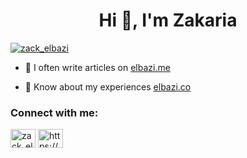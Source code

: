 <h1 align="center">Hi 👋, I'm Zakaria</h1>

<p align="left"> <a href="https://twitter.com/zack_elbazi" target="blank"><img src="https://img.shields.io/twitter/follow/zack_elbazi?logo=twitter&style=for-the-badge" alt="zack_elbazi" /></a> </p>

- 📝 I often write articles on [elbazi.me](https://elbazi.me)

- 📄 Know about my experiences [elbazi.co](https://elbazi.co)

<h3 align="left">Connect with me:</h3>
<p align="left">
<a href="https://twitter.com/zack_elbazi" target="blank"><img align="center" src="https://cdn.jsdelivr.net/npm/simple-icons@3.0.1/icons/twitter.svg" alt="zack_elbazi" height="30" width="40" /></a>
<a href="https://linkedin.com/in/https://www.linkedin.com/in/zakaria-elbazi/" target="blank"><img align="center" src="https://cdn.jsdelivr.net/npm/simple-icons@3.0.1/icons/linkedin.svg" alt="https://www.linkedin.com/in/zakaria-elbazi/" height="30" width="40" /></a>
</p>


